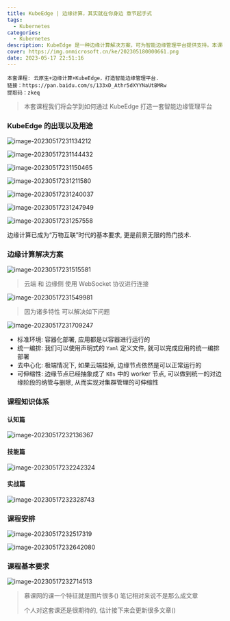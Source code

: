 ```yaml
---
title: KubeEdge | 边缘计算，其实就在你身边 章节起手式
tags:
  - Kubernetes
categories:
  - Kubernetes
description: KubeEdge 是一种边缘计算解决方案，可为智能边缘管理平台提供支持。本课程将教你如何使用 KubeEdge，通过使用 WebSocket 协议连接云端和边缘侧，解决多种问题。本课程涵盖课程知识体系，包括认知篇、技能篇和实战篇。无论你是初学者还是有经验的开发人员，你都可以从中获益。
cover: https://img.onmicrosoft.cn/ke/202305180000661.png
date: 2023-05-17 22:51:16
---
```


```
本套课程: 云原生+边缘计算+KubeEdge，打造智能边缘管理平台.
链接：https://pan.baidu.com/s/133xD_Athr5dXYYNaUtBMRw
提取码：zkeq 
```

> 本套课程我们将会学到如何通过 KubeEdge 打造一套智能边缘管理平台

### KubeEdge 的出现以及用途

![image-20230517231134212](https://img.onmicrosoft.cn/ke/202305172311291.png)

![image-20230517231144432](https://img.onmicrosoft.cn/ke/202305172311453.png)

![image-20230517231150465](https://img.onmicrosoft.cn/ke/202305172311483.png)

![image-20230517231211580](https://img.onmicrosoft.cn/ke/202305172312602.png)

![image-20230517231240037](https://img.onmicrosoft.cn/ke/202305172312071.png)

![image-20230517231247949](https://img.onmicrosoft.cn/ke/202305172312969.png)

![image-20230517231257558](https://img.onmicrosoft.cn/ke/202305172312584.png)

边缘计算已成为“万物互联”时代的基本要求, 更是前景无限的热门技术.

### 边缘计算解决方案

![image-20230517231515581](https://img.onmicrosoft.cn/ke/202305172315624.png)

> 云端 和 边缘侧 使用 WebSocket 协议进行连接

![image-20230517231549981](https://img.onmicrosoft.cn/ke/202305172315047.png)

> 因为诸多特性 可以解决如下问题

![image-20230517231709247](https://img.onmicrosoft.cn/ke/202305172317276.png)

- 标准环境: 容器化部署, 应用都是以容器进行运行的
- 统一编排: 我们可以使用声明式的 `Yaml` 定义文件, 就可以完成应用的统一编排部署
- 去中心化: 极端情况下, 如果云端挂掉, 边缘节点依然是可以正常运行的
- 可伸缩性: 边缘节点已经抽象成了 `K8s` 中的 worker 节点, 可以做到统一的对边缘阶段的纳管与删除, 从而实现对集群管理的可伸缩性

### 课程知识体系

#### 认知篇

![image-20230517232136367](https://img.onmicrosoft.cn/ke/202305172321411.png)

#### 技能篇

![image-20230517232242324](https://img.onmicrosoft.cn/ke/202305172322360.png)

#### 实战篇

![image-20230517232328743](https://img.onmicrosoft.cn/ke/202305172323811.png)

### 课程安排

![image-20230517232517319](https://img.onmicrosoft.cn/ke/202305172325372.png)

![image-20230517232642080](https://img.onmicrosoft.cn/ke/202305172326116.png)

### 课程基本要求

![image-20230517232714513](https://img.onmicrosoft.cn/ke/202305172327549.png)

> 慕课网的课一个特征就是图片很多() 笔记相对来说不是那么成文章
>
> 个人对这套课还是很期待的, 估计接下来会更新很多文章()